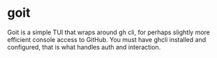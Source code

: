 # goit

Goit is a simple TUI that wraps around gh cli, for perhaps slightly more efficient console access to GitHub.
You must have ghcli installed and configured, that is what handles auth and interaction.
